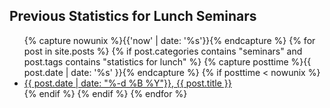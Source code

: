 
## Previous Statistics for Lunch Seminars

<ul>
    {% capture nowunix %}{{'now' | date: '%s'}}{% endcapture %}
    {% for post in site.posts %}
    {% if post.categories contains "seminars" and post.tags contains "statistics for lunch" %}
        {% capture posttime %}{{ post.date | date: '%s' }}{% endcapture %}
        {% if posttime < nowunix %}
            <li>
                <a href="{{ "/" | absolute_url }}{{ post.url }}">{{ post.date | date: "%-d %B %Y"}}, {{ post.title }}</a>
            </li>
        {% endif %}
    {% endif %}
    {% endfor %}
</ul>
